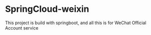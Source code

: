# SpringCloud-weixin
This project is build with springboot, and all this is for WeChat Official Account service

